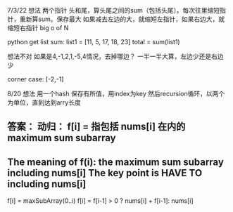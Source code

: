 7/3/22 想法
  两个指针 头和尾，算头尾之间的sum（包括头尾）。每次往里缩短指针，重新算sum。保存最大
  如果减去左边的大，就缩短左指针，如果右边大，就缩短右指针
  big o of N

python get list sum:
list1 = [11, 5, 17, 18, 23]
total = sum(list1)

想法不对 如果是4,-1,2,1,-5,4情况，去掉哪边？
一半一半大算，左边少还是右边少

corner case:
[-2,-1]

8/20 想法
用一个hash 保存有所值，用index为key
然后recursion循环，以两个为单位，直到达到arry长度

答案：
动归：
f[i] = 指包括 nums[i] 在内的maximum sum subarray
----------
The meaning of f(i): the maximum sum subarray including nums[i]
The key point is HAVE TO including nums[i]
----------
f[i] = maxSubArray(0..i)
f[i] = f[i-1] > 0 ? nums[i] + f[i-1]: nums[i]
